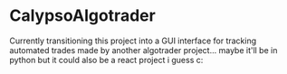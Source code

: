 # CalypsoAlgotrader

Currently transitioning this project into a GUI interface for tracking automated trades made by another algotrader project... maybe it'll be in python but it could also be a react project i guess c:
